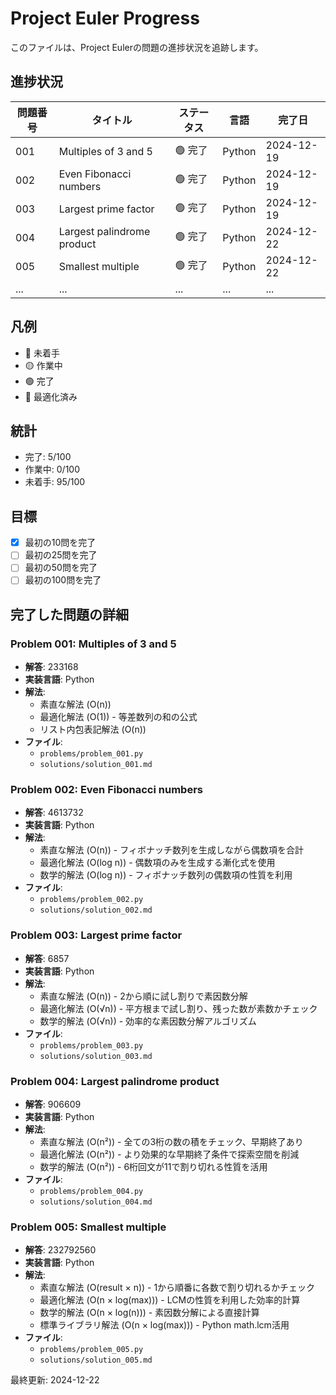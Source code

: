 # Project Euler Progress

このファイルは、Project Eulerの問題の進捗状況を追跡します。

## 進捗状況

| 問題番号 | タイトル | ステータス | 言語 | 完了日 |
|---------|---------|-----------|------|--------|
| 001 | Multiples of 3 and 5 | 🟢 完了 | Python | 2024-12-19 |
| 002 | Even Fibonacci numbers | 🟢 完了 | Python | 2024-12-19 |
| 003 | Largest prime factor | 🟢 完了 | Python | 2024-12-19 |
| 004 | Largest palindrome product | 🟢 完了 | Python | 2024-12-22 |
| 005 | Smallest multiple | 🟢 完了 | Python | 2024-12-22 |
| ... | ... | ... | ... | ... |

## 凡例

- 🔴 未着手
- 🟡 作業中
- 🟢 完了
- 🔵 最適化済み

## 統計

- 完了: 5/100
- 作業中: 0/100
- 未着手: 95/100

## 目標

- [x] 最初の10問を完了
- [ ] 最初の25問を完了
- [ ] 最初の50問を完了
- [ ] 最初の100問を完了

## 完了した問題の詳細

### Problem 001: Multiples of 3 and 5
- **解答**: 233168
- **実装言語**: Python
- **解法**:
  - 素直な解法 (O(n))
  - 最適化解法 (O(1)) - 等差数列の和の公式
  - リスト内包表記解法 (O(n))
- **ファイル**:
  - `problems/problem_001.py`
  - `solutions/solution_001.md`

### Problem 002: Even Fibonacci numbers
- **解答**: 4613732
- **実装言語**: Python
- **解法**:
  - 素直な解法 (O(n)) - フィボナッチ数列を生成しながら偶数項を合計
  - 最適化解法 (O(log n)) - 偶数項のみを生成する漸化式を使用
  - 数学的解法 (O(log n)) - フィボナッチ数列の偶数項の性質を利用
- **ファイル**:
  - `problems/problem_002.py`
  - `solutions/solution_002.md`

### Problem 003: Largest prime factor
- **解答**: 6857
- **実装言語**: Python
- **解法**:
  - 素直な解法 (O(n)) - 2から順に試し割りで素因数分解
  - 最適化解法 (O(√n)) - 平方根まで試し割り、残った数が素数かチェック
  - 数学的解法 (O(√n)) - 効率的な素因数分解アルゴリズム
- **ファイル**:
  - `problems/problem_003.py`
  - `solutions/solution_003.md`

### Problem 004: Largest palindrome product
- **解答**: 906609
- **実装言語**: Python
- **解法**:
  - 素直な解法 (O(n²)) - 全ての3桁の数の積をチェック、早期終了あり
  - 最適化解法 (O(n²)) - より効果的な早期終了条件で探索空間を削減
  - 数学的解法 (O(n²)) - 6桁回文が11で割り切れる性質を活用
- **ファイル**:
  - `problems/problem_004.py`
  - `solutions/solution_004.md`

### Problem 005: Smallest multiple
- **解答**: 232792560
- **実装言語**: Python
- **解法**:
  - 素直な解法 (O(result × n)) - 1から順番に各数で割り切れるかチェック
  - 最適化解法 (O(n × log(max))) - LCMの性質を利用した効率的計算
  - 数学的解法 (O(n × log(n))) - 素因数分解による直接計算
  - 標準ライブラリ解法 (O(n × log(max))) - Python math.lcm活用
- **ファイル**:
  - `problems/problem_005.py`
  - `solutions/solution_005.md`

最終更新: 2024-12-22
